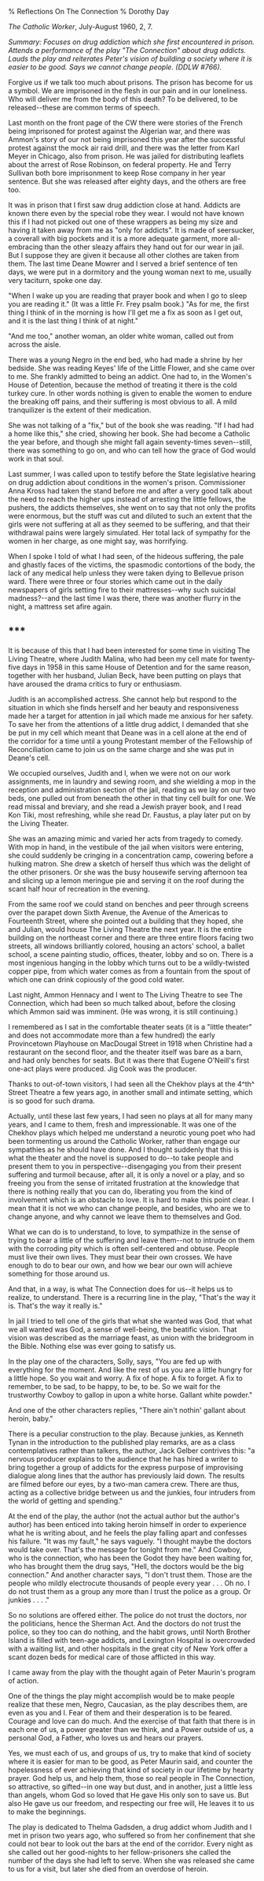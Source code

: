 % Reflections On The Connection
% Dorothy Day

*The Catholic Worker*, July-August 1960, 2, 7.

*Summary: Focuses on drug addiction which she first encountered in
prison. Attends a performance of the play "The Connection" about drug
addicts. Lauds the play and reiterates Peter's vision of building a
society where it is easier to be good. Says we cannot change people.
(DDLW \#766).*

Forgive us if we talk too much about prisons. The prison has become for
us a symbol. We are imprisoned in the flesh in our pain and in our
loneliness. Who will deliver me from the body of this death? To be
delivered, to be released--these are common terms of speech.

Last month on the front page of the CW there were stories of the French
being imprisoned for protest against the Algerian war, and there was
Ammon's story of our not being imprisoned this year after the successful
protest against the mock air raid drill, and there was the letter from
Karl Meyer in Chicago, also from prison. He was jailed for distributing
leaflets about the arrest of Rose Robinson, on federal property. He and
Terry Sullivan both bore imprisonment to keep Rose company in her year
sentence. But she was released after eighty days, and the others are
free too.

It was in prison that I first saw drug addiction close at hand. Addicts
are known there even by the special robe they wear. I would not have
known this if I had not picked out one of these wrappers as being my
size and having it taken away from me as "only for addicts". It is made
of seersucker, a coverall with big pockets and it is a more adequate
garment, more all-embracing than the other sleazy affairs they hand out
for our wear in jail. But I suppose they are given it because all other
clothes are taken from them. The last time Deane Mowrer and I served a
brief sentence of ten days, we were put in a dormitory and the young
woman next to me, usually very taciturn, spoke one day.

"When I wake up you are reading that prayer book and when I go to sleep
you are reading it." (It was a little Fr. Frey psalm book.) "As for me,
the first thing I think of in the morning is how I'll get me a fix as
soon as I get out, and it is the last thing I think of at night."

"And me too," another woman, an older white woman, called out from
across the aisle.

There was a young Negro in the end bed, who had made a shrine by her
bedside. She was reading Keyes' life of the Little Flower, and she came
over to me. She frankly admitted to being an addict. One had to, in the
Women's House of Detention, because the method of treating it there is
the cold turkey cure. In other words nothing is given to enable the
women to endure the breaking off pains, and their suffering is most
obvious to all. A mild tranquilizer is the extent of their medication.

She was not talking of a "fix," but of the book she was reading. "If I
had had a home like this," she cried, showing her book. She had become a
Catholic the year before, and though she might fall again seventy-times
seven--still, there was something to go on, and who can tell how the
grace of God would work in that soul.

Last summer, I was called upon to testify before the State legislative
hearing on drug addiction about conditions in the women's prison.
Commissioner Anna Kross had taken the stand before me and after a very
good talk about the need to reach the higher ups instead of arresting
the little fellows, the pushers, the addicts themselves, she went on to
say that not only the profits were enormous, but the stuff was cut and
diluted to such an extent that the girls were not suffering at all as
they seemed to be suffering, and that their withdrawal pains were
largely simulated. Her total lack of sympathy for the women in her
charge, as one might say, was horrifying.

When I spoke I told of what I had seen, of the hideous suffering, the
pale and ghastly faces of the victims, the spasmodic contortions of the
body, the lack of any medical help unless they were taken dying to
Bellevue prison ward. There were three or four stories which came out in
the daily newspapers of girls setting fire to their mattresses--why such
suicidal madness?--and the last time I was there, there was another
flurry in the night, a mattress set afire again.

\*\*\*
---

It is because of this that I had been interested for some time in
visiting The Living Theatre, where Judith Malina, who had been my cell
mate for twenty-five days in 1958 in this same House of Detention and
for the same reason, together with her husband, Julian Beck, have been
putting on plays that have aroused the drama critics to fury or
enthusiasm.

Judith is an accomplished actress. She cannot help but respond to the
situation in which she finds herself and her beauty and responsiveness
made her a target for attention in jail which made me anxious for her
safety. To save her from the attentions of a little drug addict, I
demanded that she be put in my cell which meant that Deane was in a cell
alone at the end of the corridor for a time until a young Protestant
member of the Fellowship of Reconciliation came to join us on the same
charge and she was put in Deane's cell.

We occupied ourselves, Judith and I, when we were not on our work
assignments, me in laundry and sewing room, and she wielding a mop in
the reception and administration section of the jail, reading as we lay
on our two beds, one pulled out from beneath the other in that tiny cell
built for one. We read missal and breviary, and she read a Jewish prayer
book, and I read Kon Tiki, most refreshing, while she read Dr. Faustus,
a play later put on by the Living Theater.

She was an amazing mimic and varied her acts from tragedy to comedy.
With mop in hand, in the vestibule of the jail when visitors were
entering, she could suddenly be cringing in a concentration camp,
cowering before a hulking matron. She drew a sketch of herself thus
which was the delight of the other prisoners. Or she was the busy
housewife serving afternoon tea and slicing up a lemon meringue pie and
serving it on the roof during the scant half hour of recreation in the
evening.

From the same roof we could stand on benches and peer through screens
over the parapet down Sixth Avenue, the Avenue of the Americas to
Fourteenth Street, where she pointed out a building that they hoped, she
and Julian, would house The Living Theatre the next year. It is the
entire building on the northeast corner and there are three entire
floors facing two streets, all windows brilliantly colored, housing an
actors' school, a ballet school, a scene painting studio, offices,
theater, lobby and so on. There is a most ingenious hanging in the lobby
which turns out to be a wildly-twisted copper pipe, from which water
comes as from a fountain from the spout of which one can drink copiously
of the good cold water.

Last night, Ammon Hennacy and I went to The Living Theatre to see The
Connection, which had been so much talked about, before the closing
which Ammon said was imminent. (He was wrong, it is still continuing.)

I remembered as I sat in the comfortable theater seats (it is a "little
theater" and does not accommodate more than a few hundred) the early
Provincetown Playhouse on MacDougal Street in 1918 when Christine had a
restaurant on the second floor, and the theater itself was bare as a
barn, and had only benches for seats. But it was there that Eugene
O'Neill's first one-act plays were produced. Jig Cook was the producer.

Thanks to out-of-town visitors, I had seen all the Chekhov plays at the
4^th^ Street Theatre a few years ago, in another small and intimate
setting, which is so good for such drama.

Actually, until these last few years, I had seen no plays at all for
many many years, and I came to them, fresh and impressionable. It was
one of the Chekhov plays which helped me understand a neurotic young
poet who had been tormenting us around the Catholic Worker, rather than
engage our sympathies as he should have done. And I thought suddenly
that this is what the theater and the novel is supposed to do--to take
people and present them to you in perspective--disengaging you from
their present suffering and turmoil because, after all, it is only a
novel or a play, and so freeing you from the sense of irritated
frustration at the knowledge that there is nothing really that you can
do, liberating you from the kind of involvement which is an obstacle to
love. It is hard to make this point clear. I mean that it is not we who
can change people, and besides, who are we to change anyone, and why
cannot we leave them to themselves and God.

What we can do is to understand, to love, to sympathize in the sense of
trying to bear a little of the suffering and leave them--not to intrude
on them with the corroding pity which is often self-centered and obtuse.
People must live their own lives. They must bear their own crosses. We
have enough to do to bear our own, and how we bear our own will achieve
something for those around us.

And that, in a way, is what The Connection does for us--it helps us to
realize, to understand. There is a recurring line in the play, "That's
the way it is. That's the way it really is."

In jail I tried to tell one of the girls that what she wanted was God,
that what we all wanted was God, a sense of well-being, the beatific
vision. That vision was described as the marriage feast, as union with
the bridegroom in the Bible. Nothing else was ever going to satisfy us.

In the play one of the characters, Solly, says, "You are fed up with
everything for the moment. And like the rest of us you are a little
hungry for a little hope. So you wait and worry. A fix of hope. A fix to
forget. A fix to remember, to be sad, to be happy, to be, to be. So we
wait for the trustworthy Cowboy to gallop in upon a white horse. Gallant
white powder."

And one of the other characters replies, "There ain't nothin' gallant
about heroin, baby."

There is a peculiar construction to the play. Because junkies, as
Kenneth Tynan in the introduction to the published play remarks, are as
a class contemplatives rather than talkers, the author, Jack Gelber
contrives this: "a nervous producer explains to the audience that he has
hired a writer to bring together a group of addicts for the express
purpose of improvising dialogue along lines that the author has
previously laid down. The results are filmed before our eyes, by a
two-man camera crew. There are thus, acting as a collective bridge
between us and the junkies, four intruders from the world of getting and
spending."

At the end of the play, the author (not the actual author but the
author's author) has been enticed into taking heroin himself in order to
experience what he is writing about, and he feels the play falling apart
and confesses his failure. "It was my fault," he says vaguely. "I
thought maybe the doctors would take over. That's the message for
tonight from me." And Cowboy, who is the connection, who has been the
Godot they have been waiting for, who has brought them the drug says,
"Hell, the doctors would be the big connection." And another character
says, "I don't trust them. Those are the people who mildly electrocute
thousands of people every year . . . Oh no. I do not trust them as a
group any more than I trust the police as a group. Or junkies . . . ."

So no solutions are offered either. The police do not trust the doctors,
nor the politicians, hence the Sherman Act. And the doctors do not trust
the police, so they too can do nothing, and the habit grows, until North
Brother Island is filled with teen-age addicts, and Lexington Hospital
is overcrowded with a waiting list, and other hospitals in the great
city of New York offer a scant dozen beds for medical care of those
afflicted in this way.

I came away from the play with the thought again of Peter Maurin's
program of action.

One of the things the play might accomplish would be to make people
realize that these men, Negro, Caucasian, as the play describes them,
are even as you and I. Fear of them and their desperation is to be
feared. Courage and love can do much. And the exercise of that faith
that there is in each one of us, a power greater than we think, and a
Power outside of us, a personal God, a Father, who loves us and hears
our prayers.

Yes, we must each of us, and groups of us, try to make that kind of
society where it is easier for man to be good, as Peter Maurin said, and
counter the hopelessness of ever achieving that kind of society in our
lifetime by hearty prayer. God help us, and help them, those so real
people in The Connection, so attractive, so gifted--in one way but dust,
and in another, just a little less than angels, whom God so loved that
He gave His only son to save us. But also He gave us our freedom, and
respecting our free will, He leaves it to us to make the beginnings.

The play is dedicated to Thelma Gadsden, a drug addict whom Judith and I
met in prison two years ago, who suffered so from her confinement that
she could not bear to look out the bars at the end of the corridor.
Every night as she called out her good-nights to her fellow-prisoners
she called the number of the days she had left to serve. When she was
released she came to us for a visit, but later she died from an overdose
of heroin.
